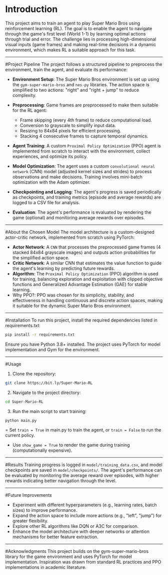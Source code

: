 # Introduction
This project aims to train an agent to play Super Mario Bros using reinforcement learning (RL). The goal is to enable the agent to navigate through the game's first level (World 1-1) by learning optimal actions through trial and error. The challenge lies in processing high-dimensional visual inputs (game frames) and making real-time decisions in a dynamic environment, which makes RL a suitable approach for this task.

---

#Project Pipeline
The project follows a structured pipeline to preprocess the environment, train the agent, and evaluate its performance:

- **Environment Setup**: The Super Mario Bros environment is set up using the `gym-super-mario-bros` and `nes-py` libraries. The action space is simplified to two actions: "right" and "right + jump" to reduce complexity.
- **Preprocessing**: Game frames are preprocessed to make them suitable for the RL agent:
  - Frame skipping (every 4th frame) to reduce computational load.
  - Conversion to grayscale to simplify input data.
  - Resizing to 84x84 pixels for efficient processing.
  - Stacking 4 consecutive frames to capture temporal dynamics.


- **Agent Training**: A custom `Proximal Policy Optimization` (PPO) agent is implemented from scratch to interact with the environment, collect experiences, and optimize its policy.
- **Model Optimization**: The agent uses a custom `convolutional neural network` (CNN) model (adjusted kernel sizes and strides) to process observations and make decisions. Training involves mini-batch optimization with the Adam optimizer.
- **Checkpointing and Logging**: The agent's progress is saved periodically as checkpoints, and training metrics (episode and average rewards) are logged to a CSV file for analysis.
- **Evaluation**: The agent's performance is evaluated by rendering the game (optional) and monitoring average rewards over episodes.

---

#About the Chosen Model
The model architecture is a custom-designed actor-critic network, implemented from scratch using PyTorch:

- **Actor Network**: A `CNN` that processes the preprocessed game frames (4 stacked 84x84 grayscale images) and outputs action probabilities for the simplified action space.
- **Critic Network**: A similar CNN that estimates the value function to guide the agent's learning by predicting future rewards.
- **Algorithm**: The `Proximal Policy Optimization` (PPO) algorithm is used for training, balancing exploration and exploitation with clipped objective functions and Generalized Advantage Estimation (GAE) for stable learning.
- Why PPO?: PPO was chosen for its simplicity, stability, and effectiveness in handling continuous and discrete action spaces, making it suitable for the dynamic Super Mario Bros environment.

---

#Installation
To run this project, install the required dependencies listed in requirements.txt:
```bash
pip install -r requirements.txt
```

Ensure you have Python 3.8+ installed. The project uses PyTorch for model implementation and Gym for the environment.

---

#Usage

1. Clone the repository: 
```bash
git clone https://bit.ly/Super-Mario-RL
```

2. Navigate to the project directory:

```bash
cd Super-Mario-RL
```

3. Run the main script to start training:
```bash
python main.py
```
= Set `train = True` in main.py to train the agent, or `train = False` to run the current policy.
- Use `show_game = True` to render the game during training (computationally expensive).

---

#Results
Training progress is logged in `model/training_data.csv`, and model checkpoints are saved in `model/checkpoints/`. The agent's performance can be evaluated by monitoring the average reward over episodes, with higher rewards indicating better navigation through the level.

---

#Future Improvements
- Experiment with different hyperparameters (e.g., learning rates, batch sizes) to improve performance.
- Expand the action space to include more actions (e.g., "left", "jump") for greater flexibility.
- Explore other RL algorithms like DQN or A3C for comparison.
- Enhance the model architecture with deeper networks or attention mechanisms for better feature extraction.

---

#Acknowledgments
This project builds on the gym-super-mario-bros library for the game environment and uses PyTorch for model implementation. Inspiration was drawn from standard RL practices and PPO implementations in academic literature.
